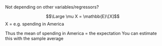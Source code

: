 ---
---

Not depending on other variables/regressors?

$$\Large \mu X = \mathbb{E}\[X]$$
X = e.g. spending in America

Thus the mean of spending in America = the expectation
You can estimate this with the sample average
